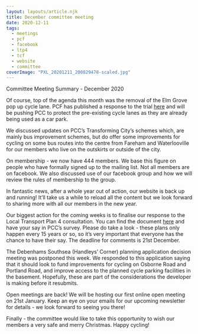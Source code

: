 ```yaml
---
layout: layouts/article.njk
title: December committee meeting
date: 2020-12-11
tags:  
  - meetings
  - pcf 
  - facebook
  - ltp4
  - tcf
  - website
  - committee
coverImage: "PXL_20201211_200829478-scaled.jpg"
---
```


Committee Meeting Summary - December 2020

Of course, top of the agenda this month was the removal of the Elm Grove pop up cycle lane. PCF has published a response to the trial [here](/statement-on-elm-grove-cycle-lane-trial/) and will be pushing PCC to protect the pre-existing cycle lanes as they are already being used as a car park. 

We discussed updates on PCC’s Transforming City’s schemes which, are mainly bus improvement schemes, but do offer some improvements for cycling on some bus routes into the centre from Fareham and Waterlooville for our members who live on the outskirts or outside of the city. 

On membership - we now have 444 members. We base this figure on people who have formally signed up to the mailing list. Not all members are on facebook. We also discussed use of our facebook group and how we will review the rules of membership to the group. 

In fantastic news, after a whole year out of action, our website is back up and running! It’ll take us a while to reload all the content but we look forward to sharing more with all our members in the new year. 

Our biggest action for the coming weeks is to finalise our response to the Local Transport Plan 4 consultation. You can find the document [here](https://l.facebook.com/l.php?u=https%3A%2F%2Ftravel.portsmouth.gov.uk%2Fschemes%2Ftransport-strategy-2020%2F%3Ffbclid%3DIwAR3FWu-uT3Ru_GrdrZIGIUXjRQXRLFOgmuQEHm7F1fFyn3lR6Xnl_5hKrpg&h=AT3GsPsHad_HWoNxkt5K8SoZ7n6WaB8fi_GU8bPYzmsQvg3QIM4PV5ZVM7izR6WcVyIIoVbBA3fEGr13t1KjzFuyS3vrCBd_LvVwlMp4JQw0GRkUmQwyj_8Q5J8FXosvbg&__tn__=-UK*F&c[0]=AT235MLDL9phbveI-aQAs0FOa_sevNnPOPNJrWCaaOVLWanA7HcwYBpbv6U1rbwCrPH5EwSVKd4x0s8DCzfGQIsZlQKq_Iu2xmmcvkYUXFCzxUno_zglnZXZ3Jb27eDvMbNvouzl3GflV3Nhstu8eI8lbEL5EbJRWFAhJVvjDE38B9YBMc2kW8iTuM1wwX_B2JKQ5ufio5ZxKWBiHWzO2SyH4LvgRi5FQz2MyaHInBk) and have your say in PCC’s survey. Please do take a look - these plans only happen every 15 years or so, so it’s very important that everyone has the chance to have their say. The deadline for comments is 21st December. 

The Debenhams Southsea (Handleys’ Corner) planning application decision meeting was postponed this week. We responded to this application saying that it should look to fund improvements for cycling on Osborne Road and Portland Road, and improve access to the planned cycle parking facilities in the basement. Hopefully, these are part of the considerations the developer is making before it resubmits. 

Open meetings are back! We will be hosting our first online open meeting on 21st January. Keep an eye on your emails for our upcoming newsletter for details - we look forward to seeing you there! 

Finally - the committee would like to take this opportunity to wish our members a very safe and merry Christmas. Happy cycling!
